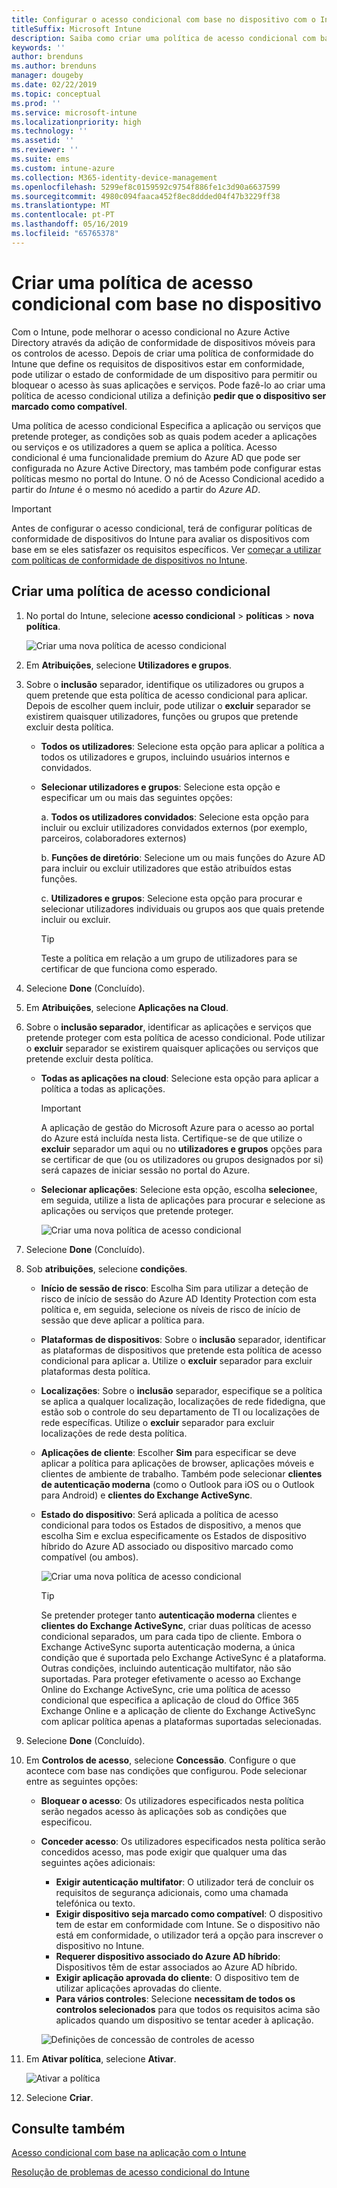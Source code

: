 ```yaml
---
title: Configurar o acesso condicional com base no dispositivo com o Intune
titleSuffix: Microsoft Intune
description: Saiba como criar uma política de acesso condicional com base no dispositivo com base na conformidade de dispositivos do Microsoft Intune e a gestão de aplicações móveis.
keywords: ''
author: brenduns
ms.author: brenduns
manager: dougeby
ms.date: 02/22/2019
ms.topic: conceptual
ms.prod: ''
ms.service: microsoft-intune
ms.localizationpriority: high
ms.technology: ''
ms.assetid: ''
ms.reviewer: ''
ms.suite: ems
ms.custom: intune-azure
ms.collection: M365-identity-device-management
ms.openlocfilehash: 5299ef8c0159592c9754f886fe1c3d90a6637599
ms.sourcegitcommit: 4980c094faaca452f8ec8ddded04f47b3229ff38
ms.translationtype: MT
ms.contentlocale: pt-PT
ms.lasthandoff: 05/16/2019
ms.locfileid: "65765378"
---
```

# <a name="create-a-device-based-conditional-access-policy"></a>Criar uma política de acesso condicional com base no dispositivo

Com o Intune, pode melhorar o acesso condicional no Azure Active Directory através da adição de conformidade de dispositivos móveis para os controlos de acesso. Depois de criar uma política de conformidade do Intune que define os requisitos de dispositivos estar em conformidade, pode utilizar o estado de conformidade de um dispositivo para permitir ou bloquear o acesso às suas aplicações e serviços. Pode fazê-lo ao criar uma política de acesso condicional utiliza a definição **pedir que o dispositivo ser marcado como compatível**.  

Uma política de acesso condicional Especifica a aplicação ou serviços que pretende proteger, as condições sob as quais podem aceder a aplicações ou serviços e os utilizadores a quem se aplica a política. Acesso condicional é uma funcionalidade premium do Azure AD que pode ser configurada no Azure Active Directory, mas também pode configurar estas políticas mesmo no portal do Intune. O nó de Acesso Condicional acedido a partir do *Intune* é o mesmo nó acedido a partir do *Azure AD*.  

> [!IMPORTANT]
> Antes de configurar o acesso condicional, terá de configurar políticas de conformidade de dispositivos do Intune para avaliar os dispositivos com base em se eles satisfazer os requisitos específicos. Ver [começar a utilizar com políticas de conformidade de dispositivos no Intune](device-compliance-get-started.md).

## <a name="create-conditional-access-policy"></a>Criar uma política de acesso condicional

1.  No portal do Intune, selecione **acesso condicional** > **políticas** > **nova política**.
   
    ![Criar uma nova política de acesso condicional](media/create-conditional-access-intune/create-ca.png)
 
2.  Em **Atribuições**, selecione **Utilizadores e grupos**. 
3.  Sobre o **inclusão** separador, identifique os utilizadores ou grupos a quem pretende que esta política de acesso condicional para aplicar. Depois de escolher quem incluir, pode utilizar o **excluir** separador se existirem quaisquer utilizadores, funções ou grupos que pretende excluir desta política.  
    - **Todos os utilizadores**: Selecione esta opção para aplicar a política a todos os utilizadores e grupos, incluindo usuários internos e convidados.
  
    - **Selecionar utilizadores e grupos**: Selecione esta opção e especificar um ou mais das seguintes opções:
  
      a. **Todos os utilizadores convidados**: Selecione esta opção para incluir ou excluir utilizadores convidados externos (por exemplo, parceiros, colaboradores externos)
       
      b. **Funções de diretório**: Selecione um ou mais funções do Azure AD para incluir ou excluir utilizadores que estão atribuídos estas funções.
      
      c. **Utilizadores e grupos**: Selecione esta opção para procurar e selecionar utilizadores individuais ou grupos aos que quais pretende incluir ou excluir.
     
       > [!TIP]  
       > Teste a política em relação a um grupo de utilizadores para se certificar de que funciona como esperado.
4.  Selecione **Done** (Concluído).
5.  Em **Atribuições**, selecione **Aplicações na Cloud**. 
6.  Sobre o **inclusão separador**, identificar as aplicações e serviços que pretende proteger com esta política de acesso condicional. Pode utilizar o **excluir** separador se existirem quaisquer aplicações ou serviços que pretende excluir desta política.
    - **Todas as aplicações na cloud**: Selecione esta opção para aplicar a política a todas as aplicações.
      > [!IMPORTANT]  
      > A aplicação de gestão do Microsoft Azure para o acesso ao portal do Azure está incluída nesta lista. Certifique-se de que utilize o **excluir** separador um aqui ou no **utilizadores e grupos** opções para se certificar de que (ou os utilizadores ou grupos designados por si) será capazes de iniciar sessão no portal do Azure. 

    - **Selecionar aplicações**: Selecione esta opção, escolha **selecione**e, em seguida, utilize a lista de aplicações para procurar e selecione as aplicações ou serviços que pretende proteger.
    
      ![Criar uma nova política de acesso condicional](media/create-conditional-access-intune/create-ca-select-apps.png)

7.  Selecione **Done** (Concluído).
8.  Sob **atribuições**, selecione **condições**.
    - **Início de sessão de risco**: Escolha Sim para utilizar a deteção de risco de início de sessão do Azure AD Identity Protection com esta política e, em seguida, selecione os níveis de risco de início de sessão que deve aplicar a política para.
    - **Plataformas de dispositivos**: Sobre o **inclusão** separador, identificar as plataformas de dispositivos que pretende esta política de acesso condicional para aplicar a. Utilize o **excluir** separador para excluir plataformas desta política.
    - **Localizações**: Sobre o **inclusão** separador, especifique se a política se aplica a qualquer localização, localizações de rede fidedigna, que estão sob o controle do seu departamento de TI ou localizações de rede específicas. Utilize o **excluir** separador para excluir localizações de rede desta política. 
    - **Aplicações de cliente**: Escolher **Sim** para especificar se deve aplicar a política para aplicações de browser, aplicações móveis e clientes de ambiente de trabalho. Também pode selecionar **clientes de autenticação moderna** (como o Outlook para iOS ou o Outlook para Android) e **clientes do Exchange ActiveSync**.
    - **Estado do dispositivo**: Será aplicada a política de acesso condicional para todos os Estados de dispositivo, a menos que escolha Sim e exclua especificamente os Estados de dispositivo híbrido do Azure AD associado ou dispositivo marcado como compatível (ou ambos).
    
      ![Criar uma nova política de acesso condicional](media/create-conditional-access-intune/create-ca-device-platforms.png)

      > [!TIP]  
      > Se pretender proteger tanto **autenticação moderna** clientes e **clientes do Exchange ActiveSync**, criar duas políticas de acesso condicional separados, um para cada tipo de cliente. Embora o Exchange ActiveSync suporta autenticação moderna, a única condição que é suportada pelo Exchange ActiveSync é a plataforma. Outras condições, incluindo autenticação multifator, não são suportadas. Para proteger efetivamente o acesso ao Exchange Online do Exchange ActiveSync, crie uma política de acesso condicional que especifica a aplicação de cloud do Office 365 Exchange Online e a aplicação de cliente do Exchange ActiveSync com aplicar política apenas a plataformas suportadas selecionadas.

9.  Selecione **Done** (Concluído).
10. Em **Controlos de acesso**, selecione **Concessão**. Configure o que acontece com base nas condições que configurou.  Pode selecionar entre as seguintes opções:
    - **Bloquear o acesso**: Os utilizadores especificados nesta política serão negados acesso às aplicações sob as condições que especificou.
    - **Conceder acesso**: Os utilizadores especificados nesta política serão concedidos acesso, mas pode exigir que qualquer uma das seguintes ações adicionais:
      - **Exigir autenticação multifator**: O utilizador terá de concluir os requisitos de segurança adicionais, como uma chamada telefónica ou texto.
      - **Exigir dispositivo seja marcado como compatível**: O dispositivo tem de estar em conformidade com Intune. Se o dispositivo não está em conformidade, o utilizador terá a opção para inscrever o dispositivo no Intune. 
      - **Requerer dispositivo associado do Azure AD híbrido**: Dispositivos têm de estar associados ao Azure AD híbrido.
      - **Exigir aplicação aprovada do cliente**: O dispositivo tem de utilizar aplicações aprovadas do cliente. 
      - **Para vários controles**: Selecione **necessitam de todos os controlos selecionados** para que todos os requisitos acima são aplicados quando um dispositivo se tentar aceder à aplicação.
    
      ![Definições de concessão de controles de acesso](media/create-conditional-access-intune/create-ca-grant-access-settings.png)
 
11. Em **Ativar política**, selecione **Ativar**.
     
     ![Ativar a política](media/create-conditional-access-intune/enable-policy.png)

12. Selecione **Criar**.

## <a name="see-also"></a>Consulte também
[Acesso condicional com base na aplicação com o Intune](app-based-conditional-access-intune.md)

[Resolução de problemas de acesso condicional do Intune](https://support.microsoft.com/help/4456106)

